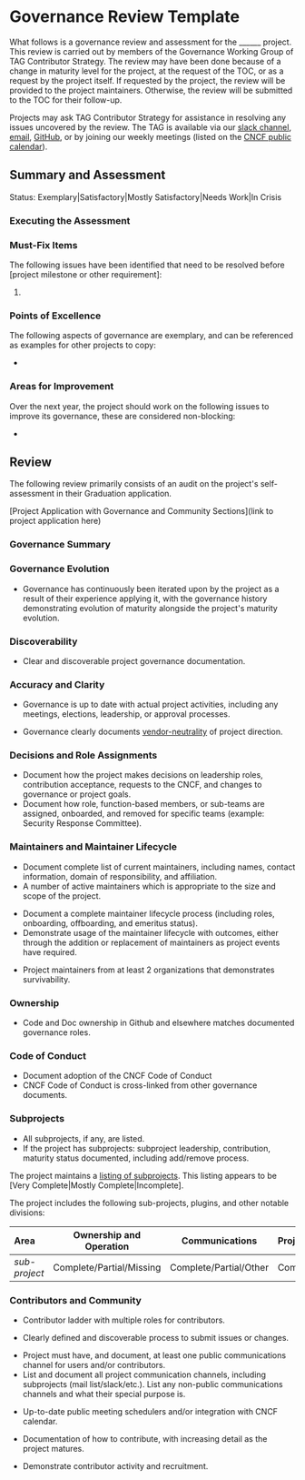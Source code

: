 # Governance Review Template

What follows is a governance review and assessment for the ______ project. This review is carried out by members of the Governance Working Group of TAG Contributor Strategy. The review may have been done because of a change in maturity level for the project, at the request of the TOC, or as a request by the project itself. If requested by the project, the review will be provided to the project maintainers. Otherwise, the review will be submitted to the TOC for their follow-up.

Projects may ask TAG Contributor Strategy for assistance in resolving any issues uncovered by the review. The TAG is available via our [slack channel](https://cloud-native.slack.com/archives/CT6CWS1JN), [email](https://lists.cncf.io/g/cncf-tag-contributor-strategy), [GitHub](https://github.com/cncf/tag-contributor-strategy), or by joining our weekly meetings (listed on the [CNCF public calendar](https://www.cncf.io/calendar/)).

## Summary and Assessment

<!--- Status summary:
Exemplary: project has an extraordinary level of governance development and implementation, and can be used as an example for other projects
Satisfactory: project has appropriate governance for its maturity level and is following that governance
Mostly Satisfactory: project has mostly appropriate governance, but needs to fix one or two things
Needs Work: project's governance is lacking and inadequate for its current level of maturity, and needs substantial work to overcome that
In Crisis: project appears to have several outstanding, critical issues that require attention, clarity, and/or direct guidance from CNCF in order to return to a state of good health and standing.
--->

Status: Exemplary|Satisfactory|Mostly Satisfactory|Needs Work|In Crisis

<!--- Short paragraph summarizing the general state of project governance. In the event the project governance requires attention, notify the TOC liaison for their awareness. --->

### Executing the Assessment

<!--- A brief description that details the timebox the assessment occurred and the individuals involved in the assessment. --->

### Must-Fix Items

The following issues have been identified that need to be resolved before [project milestone or other requirement]:

<!--- The items in the list should be summarized, have a prioritized ordering and are expected to be considered Critical or High,  these are explicit and implicit blockers to project advancement within the [CNCF Matriculation process](https://github.com/cncf/toc/tree/main/process#how-to-apply-to-move-levels). For each item in this list, a corresponding detailed description should be supplied. Note that which items are required depends on the project's maturity level. 
File an issue with the project for each item on this list, and link to it. --->

1. 

### Points of Excellence

The following aspects of governance are exemplary, and can be referenced as examples for other projects to copy:

<!--- List of governance aspects where the project is exceeding expectations, or any novelty in their approach to governance. --->

*

### Areas for Improvement

Over the next year, the project should work on the following issues to improve its governance, these are considered non-blocking:

<!--- This is a summarized listing of longer term improvement areas for the project. These items are strongly encouraged but not required for the project's maturity level. Fully detailed descriptions are found in the Finding Table. Items listed here should be in priority ordering and would be considered Medium and Low. --->

*

## Review

The following review primarily consists of an audit on the project's self-assessment in their Graduation application.

[Project Application with Governance and Community Sections](link to project application here)

### Governance Summary

<!--- Short narrative describing the governance type of the project, some general information about its leadership, and the project's general status and maturity. If the project has any unusual aspects to its governance, describe them here.  Link to the project's existing documents where applicable. --->

### Governance Evolution

* Governance has continuously been iterated upon by the project as a result of their experience applying it, with the governance history demonstrating evolution of maturity alongside the project's maturity evolution.

<!--- How has the project's governance evolved over time?  Is the project steadily refining/advancing its governance as the project grows and resolves issues? --->

### Discoverability

* Clear and discoverable project governance documentation.

<!--- Where are governance documents located?  Primary repo, Community Repo, somewhere else? --->

<!--- How easy is it for potential contributors to find and read the governance documentation? Is it findable from the project web page? Are governance files named clearly, and interlinked across the projects repos to the primary? --->

### Accuracy and Clarity

* Governance is up to date with actual project activities, including any meetings, elections, leadership, or approval processes.

<!--- Are the governance documents up to date?  Do they accurately reflect current project participants, code and subproject status, etc?  Check for:
- meetings actually happening
- elections actually happening
- leadership being updated
- PR approval process following documentation --->

* Governance clearly documents [vendor-neutrality](https://contribute.cncf.io/maintainers/community/vendor-neutrality/) of project direction.

<!--- Check that governance is documented to be vendor-neutral, or at least not vendor-specific, including:
- leadership positions are vendor-neutral
- meetings etc. are community-owned and open
- blogs and communications channels are community-owned and have guidelines 
Also check for general openness of the governance.  Are meetings open or closed?  
are public records of decisions kept? --->

### Decisions and Role Assignments

* Document how the project makes decisions on leadership roles, contribution acceptance, requests to the CNCF, and changes to governance or project goals.
* Document how role, function-based members, or sub-teams are assigned, onboarded, and removed for specific teams (example: Security Response Committee).

<!--- Check that Governance.md and other documents cover all of the above.  This should include:
- Definitions of leadership roles
- Qualifications, duties, and selection process
- Removal process, including removal for inactivity and CoC violations
- Who has approver rights
- Process of updating the roadmap
--->

### Maintainers and Maintainer Lifecycle

* Document complete list of current maintainers, including names, contact information, domain of responsibility, and affiliation.
* A number of active maintainers which is appropriate to the size and scope of the project.

<!--- Check maintainers.md, governance.md, contributor ladder and other files.
Maintainers file should have contact info (not just GH handles), other useful information, and employer
Do a quick sanity check on the number of maintainers.  A very large critical project applying for graduation which has three maintainers is probably at bus-factor risk.  In contrast, a narrowly-scoped project with 50 maintainers is probably listing people who are not actually maintainers.
Also check that maintainers on the list are active using Devstats, GitHub and LFX Insights.  Query inactive maintainers. --->

* Document a complete maintainer lifecycle process (including roles, onboarding, offboarding, and emeritus status).
* Demonstrate usage of the maintainer lifecycle with outcomes, either through the addition or replacement of maintainers as project events have required.

<!--- Look at governance.md/contributor ladder and other documents.  Look at maintainer.md file history.
Look for evidence that maintainers have turned over, particularly new maintainer recruitment
and retiring inactive maintainers.  Also look that qualifications for new maintainers are
clear and that those qualifications are honored. --->

* Project maintainers from at least 2 organizations that demonstrates survivability.

<!--- Look at maintainer employer affiliation. At graduated level, having everyone working for the same
organization demonstrates some probable problems.  Inactive maintainers do not fix the maintainer
diversity problem. Combine this review with lifecycle above; projects with strong recruitment stories
are lower risk even when not very diverse. --->

### Ownership

* Code and Doc ownership in Github and elsewhere matches documented governance roles.

<!--- right now there is very little ability to audit this.  You can record here 
whether the project is using Prow or Sherriff (both of which are good), but if not
you can't verify ownership. Parts of the governance documentation that talk about
assigning permissions is also good, but the absence of those isn't notable. --->

### Code of Conduct

* Document adoption of the CNCF Code of Conduct
* CNCF Code of Conduct is cross-linked from other governance documents.

<!--- The CNCF CoC should be present in all appropriate places in the project, which 
includes their Community or main repository, and public website at a minimum.  Other
community and governance documentation should refer to the CoC; for example, role
removal process should mention that people can be removed for CoC violations.  
If the project is handling their own CoC reports rather than just sending them 
directly to the CNCF CoCC, you need to check if this is adequately documented, including
who receives the reports and how and where they're evaluated. --->

### Subprojects

* All subprojects, if any, are listed.
* If the project has subprojects: subproject leadership, contribution, maturity status documented, including add/remove process.

<!--- If the project has subprojects, plugins, or other divisions define them here. For each, is ownership and operation of clearly described? Are any standing committees/teams fully described, including listing their members? Does it conform to, align, and is it within scope of the governance expectations of the project?  Does is list communications channels and standing meetings?
A subproject audit is often very useful to projects because this part of things tends to 
bit-rot quite a bit, and you can help them see where they need to update it. 
If the project has a full listing of suboprojects use the text below.  Completeness hinges on whether subproject listings include full ownership, communications, and alignment info. --->

The project maintains a [listing of subprojects](LINK).  This listing appears to be [Very Complete|Mostly Complete|Incomplete].

<!--- if the project does not maintain a listing, or if the listing is incomplete, then
fill in the audit info below.  Otherwise, delete it.  Ownership and Operation is "who runs this subproject", Communications includes meetings, channels and email, and Project Alignment is "what part of the project is this, and how mature is it".  --->

The project includes the following sub-projects, plugins, and other notable divisions:

| Area | Ownership and Operation | Communications | Project Alignment | Notes |
|:-----|:-----------------------:|:---------------:|:------------------|:---|
|*sub-project*| Complete/Partial/Missing | Complete/Partial/Other | Complete/Partial/Conflict | |

### Contributors and Community

* Contributor ladder with multiple roles for contributors.

<!-- Note that a contributor ladder is NOT required, but it is a good idea.  Check the supplied one;
does it have most of the project roles that actually exist?  Do those roles form a reasonable set
of steps from new contributor to maintainer?  Does each role have qualifications, duties, and powers 
defined?
If the project does not have one, suggest that TAG-CS could help them create one. --->

* Clearly defined and discoverable process to submit issues or changes.

<!-- Files: contributing.md, reviewing.md, release.md, other files which form a
howto for contributors.  Check for the presence of these and their completeness;
as a project grows it should be adding more and more detailed content to its contributor
docs. 
If you have time or reason to, spot check issue and PR activity on the project's main repos,
and the devstats charts related to contributions.  Are contributions by non-maintainers
handled or ignored?  Is the project accumulating a backlog of unreviewed contributions, or
concluding them? --> 

* Project must have, and document, at least one public communications channel for users and/or contributors.
* List and document all project communication channels, including subprojects (mail list/slack/etc.).  List any non-public communications channels and what their special purpose is.

<!-- audit the list of communications channels supplied.  Does it include at least one
general channel?  Does it include all channels you know of?  Are those channels public/
owned by the CNCF, or are some of them private channels controlled by someone else? -->

* Up-to-date public meeting schedulers and/or integration with CNCF calendar.

<!-- Does the project have a calendar (ideally integrated with the CNCF calendar)
that lists all documented meetings?  Are there archival videos and minutes kept
of these meetings?  Are the meeting agendas findable and useful? --> 

* Documentation of how to contribute, with increasing detail as the project matures.

<!-- Files: contributing.md, reviewing.md, release.md, other files which form a
howto for contributors.  Check for the presence of these and their completeness;
as a project grows it should be adding more and more detailed content to its contributor
docs. Cite missing parts based on the level of maturity of the project. --->

* Demonstrate contributor activity and recruitment.

<!-- Check provided evidence Spot check issue and PR activity on the project's main repos,
and the devstats charts related to contributions.  Are contributions by non-maintainers
handled or ignored?  Is the project accumulating a backlog of unreviewed contributions, or
concluding them? --> 


